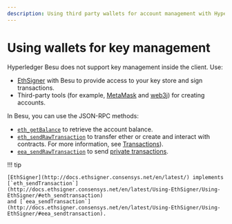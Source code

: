 ```yaml
---
description: Using third party wallets for account management with Hyperledger Besu
---
```


# Using wallets for key management

Hyperledger Besu does not support key management inside the client. Use:

* [EthSigner](http://docs.ethsigner.consensys.net/en/latest/) with Besu to provide access to your
  key store and sign transactions.
* Third-party tools (for example, [MetaMask](https://metamask.io/) and [web3j](https://web3j.io/))
  for creating accounts.

In Besu, you can use the JSON-RPC methods:

* [`eth_getBalance`](../../Reference/API-Methods.md#eth_getbalance) to retrieve the account balance.
* [`eth_sendRawTransaction`](../../Reference/API-Methods.md#eth_sendrawtransaction) to transfer
  ether or create and interact with contracts. For more information, see
  [Transactions](Transactions.md#transactions)).
* [`eea_sendRawTransaction`](../../Reference/API-Methods.md#eea_sendrawtransaction) to send
  [private transactions](Creating-Sending-Private-Transactions.md).

!!! tip

    [EthSigner](http://docs.ethsigner.consensys.net/en/latest/) implements
    [`eth_sendTransaction`](http://docs.ethsigner.consensys.net/en/latest/Using-EthSigner/Using-EthSigner/#eth_sendtransaction)
    and [`eea_sendTransaction`](http://docs.ethsigner.consensys.net/en/latest/Using-EthSigner/Using-EthSigner/#eea_sendtransaction).
